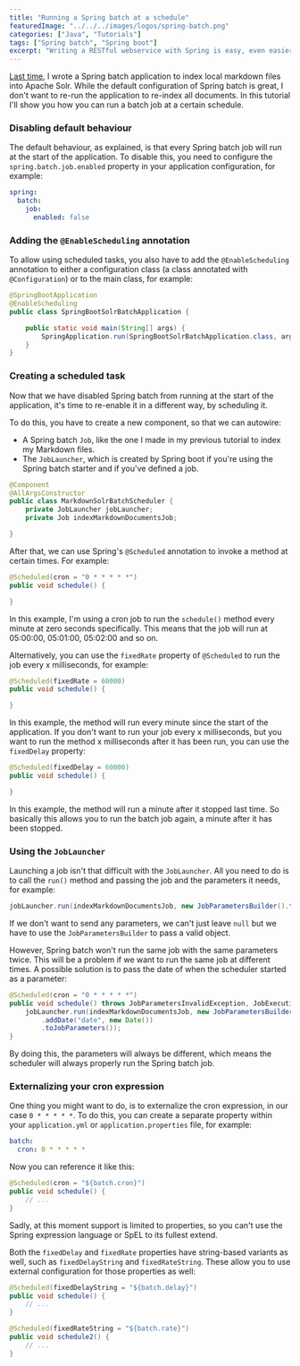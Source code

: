 ```yaml
---
title: "Running a Spring batch at a schedule"
featuredImage: "../../../images/logos/spring-batch.png"
categories: ["Java", "Tutorials"]
tags: ["Spring batch", "Spring boot"]
excerpt: "Writing a RESTful webservice with Spring is easy, even easier with Spring Boot. But did you also know that validation is quite easy as well with Spring?"
---
```


[Last time](/indexing-documents-spring-batch/), I wrote a Spring batch application to index local markdown files into Apache Solr. While the default configuration of Spring batch is great, I don't want to re-run the application to re-index all documents. In this tutorial I'll show you how you can run a batch job at a certain schedule.

### Disabling default behaviour

The default behaviour, as explained, is that every Spring batch job will run at the start of the application. To disable this, you need to configure the `spring.batch.job.enabled` property in your application configuration, for example:

```yaml
spring:
  batch:
    job:
      enabled: false
```

### Adding the `@EnableScheduling` annotation

To allow using scheduled tasks, you also have to add the `@EnableScheduling` annotation to either a configuration class (a class annotated with `@Configuration`) or to the main class, for example:

```java
@SpringBootApplication
@EnableScheduling
public class SpringBootSolrBatchApplication {

    public static void main(String[] args) {
        SpringApplication.run(SpringBootSolrBatchApplication.class, args);
    }
}
```

### Creating a scheduled task

Now that we have disabled Spring batch from running at the start of the application, it's time to re-enable it in a different way, by scheduling it.

To do this, you have to create a new component, so that we can autowire:

- A Spring batch `Job`, like the one I made in my previous tutorial to index my Markdown files.
- The `JobLauncher`, which is created by Spring boot if you're using the Spring batch starter and if you've defined a job.

```java
@Component
@AllArgsConstructor
public class MarkdownSolrBatchScheduler {
    private JobLauncher jobLauncher;
    private Job indexMarkdownDocumentsJob;

}
```

After that, we can use Spring's `@Scheduled` annotation to invoke a method at certain times. For example:

```java
@Scheduled(cron = "0 * * * * *")
public void schedule() {

}
```

In this example, I'm using a cron job to run the `schedule()` method every minute at zero seconds specifically. This means that the job will run at 05:00:00, 05:01:00, 05:02:00 and so on.

Alternatively, you can use the `fixedRate` property of `@Scheduled` to run the job every x milliseconds, for example:

```java
@Scheduled(fixedRate = 60000)
public void schedule() {

}
```

In this example, the method will run every minute since the start of the application. If you don't want to run your job every x milliseconds, but you want to run the method x milliseconds after it has been run, you can use the `fixedDelay` property:

```java
@Scheduled(fixedDelay = 60000)
public void schedule() {

}
```

In this example, the method will run a minute after it stopped last time. So basically this allows you to run the batch job again, a minute after it has been stopped.

### Using the `JobLauncher`

Launching a job isn't that difficult with the `JobLauncher`. All you need to do is to call the `run()` method and passing the job and the parameters it needs, for example:

```java
jobLauncher.run(indexMarkdownDocumentsJob, new JobParametersBuilder().toJobParameters());
```

If we don't want to send any parameters, we can't just leave `null` but we have to use the `JobParametersBuilder` to pass a valid object.

However, Spring batch won't run the same job with the same parameters twice. This will be a problem if we want to run the same job at different times. A possible solution is to pass the date of when the scheduler started as a parameter:

```java
@Scheduled(cron = "0 * * * * *")
public void schedule() throws JobParametersInvalidException, JobExecutionAlreadyRunningException, JobRestartException, JobInstanceAlreadyCompleteException {
    jobLauncher.run(indexMarkdownDocumentsJob, new JobParametersBuilder()
        .addDate("date", new Date())
        .toJobParameters());
}
```

By doing this, the parameters will always be different, which means the scheduler will always properly run the Spring batch job.

### Externalizing your cron expression

One thing you might want to do, is to externalize the cron expression, in our case `0 * * * * *`. To do this, you can create a separate property within your `application.yml` or `application.properties` file, for example:

```yaml
batch:
  cron: 0 * * * * *
```

Now you can reference it like this:

```java
@Scheduled(cron = "${batch.cron}")
public void schedule() {
    // ...
}
```

Sadly, at this moment support is limited to properties, so you can't use the Spring expression language or SpEL to its fullest extend.

Both the `fixedDelay` and `fixedRate` properties have string-based variants as well, such as `fixedDelayString` and `fixedRateString`. These allow you to use external configuration for those properties as well:

```java
@Scheduled(fixedDelayString = "${batch.delay}")
public void schedule() {
    // ...
}

@Scheduled(fixedRateString = "${batch.rate}")
public void schedule2() {
    // ...
}
```
